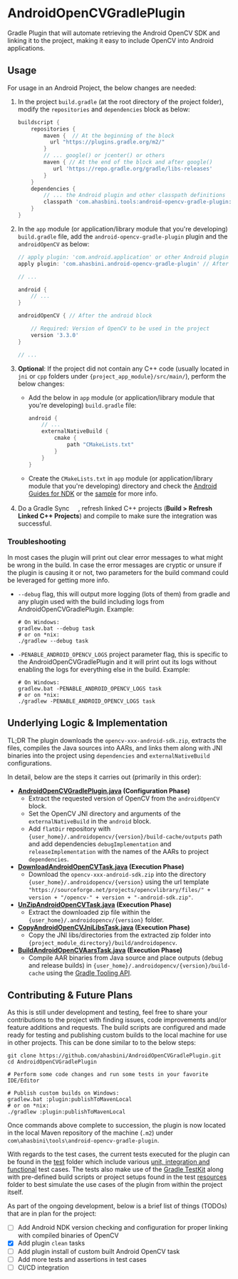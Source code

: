 # AndroidOpenCVGradlePlugin

Gradle Plugin that will automate retrieving the Android OpenCV SDK and
linking it to the project, making it easy to include OpenCV into
Android applications.

## Usage

For usage in an Android Project, the below changes are needed:

1. In the project ```build.gradle``` (at the root directory of the
  project folder), modify the ```repositories``` and ```dependencies```
  block as below:

    ```gradle
    buildscript {
        repositories {
            maven {  // At the beginning of the block
              url "https://plugins.gradle.org/m2/"
            }
            // ... google() or jcenter() or others
            maven { // At the end of the block and after google()
               url 'https://repo.gradle.org/gradle/libs-releases'
            }
        }
        dependencies {
            // ... the Android plugin and other classpath definitions
            classpath 'com.ahasbini.tools:android-opencv-gradle-plugin:0.1.+'
        }
    }
    ```

2. In the ```app``` module (or application/library module that you're
  developing) ```build.gradle``` file, add the
  ```android-opencv-gradle-plugin``` plugin and the ```androidOpenCV```
  as below:

    ```gradle
    // apply plugin: 'com.android.application' or other Android plugin
    apply plugin: 'com.ahasbini.android-opencv-gradle-plugin' // After the Android plugin
    
    // ...
    
    android {
        // ...
    }
    
    androidOpenCV { // After the android block
    
        // Required: Version of OpenCV to be used in the project
        version '3.3.0'
    }
    
    // ...
    ```

3. __Optional__: If the project did not contain any C++ code (usually
   located in ```jni``` or ```cpp``` folders under
   ```{project_app_module}/src/main/```), perform the below changes:

   * Add the below in ```app``` module (or application/library module
   that you're developing) ```build.gradle``` file:

        ```gradle
        android {
            // ...
            externalNativeBuild {
                cmake {
                    path "CMakeLists.txt"
                }
            }
        }
        ```

   * Create the ```CMakeLists.txt``` in ```app``` module (or
   application/library module that you're developing) directory and
   check the
   [Android Guides for NDK](https://developer.android.com/ndk/guides)
   or the [sample](sample) for more info.

4. Do a Gradle Sync
   <img src="https://developer.android.com/studio/images/buttons/toolbar-sync-gradle.png" width="16px" height="16px"/>,
   refresh linked C++ projects (**Build > Refresh Linked C++
   Projects**) and compile to make sure the integration was successful.

### Troubleshooting

In most cases the plugin will print out clear error messages to what 
might be wrong in the build. In case the error messages are cryptic or 
unsure if the plugin is causing it or not, two parameters for the build 
command could be leveraged for getting more info.

 - `--debug` flag, this will output more logging (lots of them) from 
 gradle and any plugin used with the build including logs from 
 AndroidOpenCVGradlePlugin. Example:
 
    ```shell
    # On Windows:
    gradlew.bat --debug task
    # or on *nix:
    ./gradlew --debug task
    ```
 
 - `-PENABLE_ANDROID_OPENCV_LOGS` project parameter flag, this is 
 specific to the AndroidOpenCVGradlePlugin and it will print out its 
 logs without enabling the logs for everything else in the build. Example:
    
    ```shell
    # On Windows:
    gradlew.bat -PENABLE_ANDROID_OPENCV_LOGS task
    # or on *nix:
    ./gradlew -PENABLE_ANDROID_OPENCV_LOGS task
    ```

## Underlying Logic & Implementation

TL;DR The plugin downloads the ```opencv-xxx-android-sdk.zip```,
extracts the files, compiles the Java sources into AARs, and links them
along with JNI binaries into the project using ```dependencies``` and
```externalNativeBuild``` configurations.

In detail, below are the steps it carries out (primarily in this order):

 - **[AndroidOpenCVGradlePlugin.java](plugin/src/main/java/com/ahasbini/tools/androidopencv/AndroidOpenCVGradlePlugin.java)
   (Configuration Phase)**
   - Extract the requested version of OpenCV from the ```androidOpenCV```
   block.
   - Set the OpenCV JNI directory and arguments of the
   ```externalNativeBuild``` in the ```android``` block.
   - Add ```flatDir``` repository with
   ```{user_home}/.androidopencv/{version}/build-cache/outputs``` path
   and add dependencies ```debugImplementation``` and
   ```releaseImplementation``` with the names of the AARs to project
   ```dependencies```.
 - **[DownloadAndroidOpenCVTask.java](plugin/src/main/java/com/ahasbini/tools/androidopencv/tasks/DownloadAndroidOpenCVTask.java)
   (Execution Phase)**
   - Download the ```opencv-xxx-android-sdk.zip``` into the directory 
   ```{user_home}/.androidopencv/{version}``` using the url template
   ```"https://sourceforge.net/projects/opencvlibrary/files/" + version + "/opencv-" + version + "-android-sdk.zip"```.
 - **[UnZipAndroidOpenCVTask.java](plugin/src/main/java/com/ahasbini/tools/androidopencv/tasks/UnZipAndroidOpenCVTask.java)
   (Execution Phase)**
   - Extract the downloaded zip file within the 
   ```{user_home}/.androidopencv/{version}``` folder.
 - **[CopyAndroidOpenCVJniLibsTask.java](plugin/src/main/java/com/ahasbini/tools/androidopencv/tasks/CopyAndroidOpenCVJniLibsTask.java)
   (Execution Phase)**
   - Copy the JNI libs/directories from the extracted zip folder into 
   ```{project_module_directory}/build/androidopencv```.
 - **[BuildAndroidOpenCVAarsTask.java](plugin/src/main/java/com/ahasbini/tools/androidopencv/tasks/BuildAndroidOpenCVAarsTask.java)
   (Execution Phase)**
   - Compile AAR binaries from Java source and place outputs (debug and
   release builds) in
   ```{user_home}/.androidopencv/{version}/build-cache``` using the
   [Gradle Tooling API](https://docs.gradle.org/current/userguide/embedding.html).

## Contributing & Future Plans

As this is still under development and testing, feel
free to share your contributions to the project with finding issues,
code improvements and/or feature additions and requests. The build 
scripts are configured and made ready for testing and publishing custom 
builds to the local machine for use in other projects. This can be done 
similar to to the below steps:

```shell
git clone https://github.com/ahasbini/AndroidOpenCVGradlePlugin.git
cd AndroidOpenCVGradlePlugin

# Perform some code changes and run some tests in your favorite IDE/Editor

# Publish custom builds on Windows:
gradlew.bat :plugin:publishToMavenLocal
# or on *nix:
./gradlew :plugin:publishToMavenLocal
```

Once commands above complete to succession, the plugin is now located
in the local Maven repository of the machine (```.m2```) under
```com\ahasbini\tools\android-opencv-gradle-plugin```.

With regards to the test cases, the current tests executed for the 
plugin can be found in the [test](plugin/src/test/java) folder which 
include various [unit, integration and functional](https://guides.gradle.org/testing-gradle-plugins/) 
test cases. The tests also make use of the [Gradle TestKit](https://docs.gradle.org/current/userguide/test_kit.html)
along with pre-defined build scripts or project setups found in the 
test [resources](plugin/src/test/resources) folder to best simulate the 
use cases of the plugin from within the project itself.

As part of the ongoing development, below is a brief list of things 
(TODOs) that are in plan for the project:

 - [ ] Add Android NDK version checking and configuration for proper
 linking with compiled binaries of OpenCV
 - [x] Add plugin ```clean``` tasks
 - [ ] Add plugin install of custom built Android OpenCV task
 - [ ] Add more tests and assertions in test cases
 - [ ] CI/CD integration
